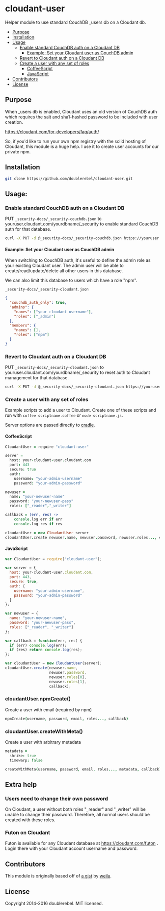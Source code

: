 # cloudant-user

Helper module to use standard CouchDB _users db on a Cloudant db.

* [Purpose](#purpose)
* [Installation](#installation)
* [Usage](#usage)
  - [Enable standard CouchDB auth on a Cloudant DB](#enable-standard-couchdb-auth-on-a-cloudant-db)
    + [Example: Set your Cloudant user as CouchDB admin](#example-set-your-cloudant-user-as-couchdb-admin)
  - [Revert to Cloudant auth on a Cloudant DB](#revert-to-cloudant-auth-on-a-cloudant-db)
  - [Create a user with any set of roles](#create-a-user-with-any-set-of-roles)
    + [CoffeeScript](#coffeescript)
    + [JavaScript](#javascript)
* [Contributors](#contributors)
* [License](#license)

## Purpose
When _users db is enabled, Cloudant uses an old version of CouchDB auth which requires the salt and sha1-hashed password to be included with user creation.

https://cloudant.com/for-developers/faq/auth/

So, if you'd like to run your own npm registry with the solid hosting of Cloudant, this module is a huge help.  I use it to create user accounts for our private npm.

## Installation
```sh
git clone https://github.com/doublerebel/cloudant-user.git
```

## Usage:

### Enable standard CouchDB auth on a Cloudant DB
PUT `_security-docs/_security-couchdb.json` to youruser.cloudant.com/yourdbname/_security to enable standard CouchDB auth for that database.

```sh
curl -X PUT -d @_security-docs/_security-couchdb.json https://youruser.cloudant.com/yourdbname/_security
```

#### Example: Set your Cloudant user as CouchDB admin
When switching to CouchDB auth, it's useful to define the admin role as your existing Cloudant user.  The admin user will be able to create/read/update/delete all other users in this database.

We can also limit this database to users which have a role "npm".

`_security-docs/_security-cloudant.json`
```json
{
  "couchdb_auth_only": true,
  "admins": {
    "names": ["your-cloudant-username"],
    "roles": ["_admin"]
  },
  "members": {
    "names": [],
    "roles": ["npm"]
  }
}
```

### Revert to Cloudant auth on a Cloudant DB
PUT `_security-docs/_security-cloudant.json` to youruser.cloudant.com/yourdbname/_security to reset auth to Cloudant management for that database.

```sh
curl -X PUT -d @_security-docs/_security-cloudant.json https://youruser.cloudant.com/yourdbname/_security
```

### Create a user with any set of roles
Example scripts to add a user to Cloudant.  Create one of these scripts and run with `coffee scriptname.coffee` or `node scriptname.js`.

Server options are passed directly to [cradle](https://github.com/flatiron/cradle).

#### CoffeeScript
```coffee
CloudantUser = require "cloudant-user"

server =
  host: your-cloudant-user.cloudant.com
  port: 443
  secure: true
  auth:
    username: "your-admin-username"
    password: "your-admin-password"

newuser =
  name: "your-newuser-name"
  password: "your-newuser-pass"
  roles: ["_reader","_writer"]

callback = (err, res) ->
    console.log err if err
    console.log res if res

cloudantUser = new CloudantUser server
cloudantUser.create newuser.name, newuser.password, newuser.roles..., callback
```

#### JavaScript
```js
var CloudantUser = require("cloudant-user");

var server = {
  host: your-cloudant-user.cloudant.com,
  port: 443,
  secure: true,
  auth: {
    username: "your-admin-username",
    password: "your-admin-password"
  }
};

var newuser = {
  name: "your-newuser-name",
  password: "your-newuser-pass",
  roles: ["_reader", "_writer"]
};

var callback = function(err, res) {
  if (err) console.log(err);
  if (res) return console.log(res);
};

var cloudantUser = new CloudantUser(server);
cloudantUser.create(newuser.name,
                    newuser.password,
                    newuser.roles[0],
                    newuser.roles[1],
                    callback);
```

### cloudantUser.npmCreate()
Create a user with email (required by npm)
```coffee
npmCreate(username, password, email, roles..., callback)
```

### cloudantUser.createWithMeta()
Create a user with arbitrary metadata
```coffee
metadata =
  shrike: true
  timewarp: false

createWithMeta(username, password, email, roles..., metadata, callback)
```

## Extra help

### Users need to change their own password
On Cloudant, a user without both roles "_reader" and "_writer" will be unable to change their password.  Therefore, all normal users should be created with these roles.

### Futon on Cloudant
Futon is available for any Cloudant database at https://cloudant.com/futon .  Login there with your Cloudant account username and password.

## Contributors

This module is originally based off of [a gist](https://gist.github.com/weilu/10445007) by [weilu](https://github.com/weilu).

## License
Copyright 2014-2016 doublerebel.  MIT licensed.
